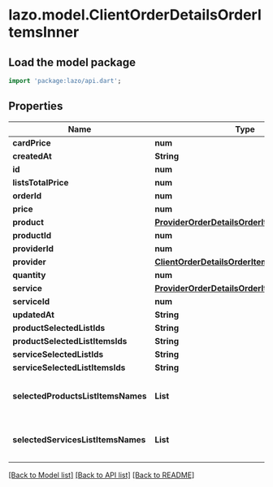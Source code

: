 # lazo.model.ClientOrderDetailsOrderItemsInner

## Load the model package
```dart
import 'package:lazo/api.dart';
```

## Properties
Name | Type | Description | Notes
------------ | ------------- | ------------- | -------------
**cardPrice** | **num** |  | [optional] 
**createdAt** | **String** |  | [optional] 
**id** | **num** |  | [optional] 
**listsTotalPrice** | **num** |  | [optional] 
**orderId** | **num** |  | [optional] 
**price** | **num** |  | [optional] 
**product** | [**ProviderOrderDetailsOrderItemsInnerProduct**](ProviderOrderDetailsOrderItemsInnerProduct.md) |  | [optional] 
**productId** | **num** |  | [optional] 
**providerId** | **num** |  | [optional] 
**provider** | [**ClientOrderDetailsOrderItemsInnerProvider**](ClientOrderDetailsOrderItemsInnerProvider.md) |  | [optional] 
**quantity** | **num** |  | [optional] 
**service** | [**ProviderOrderDetailsOrderItemsInnerService**](ProviderOrderDetailsOrderItemsInnerService.md) |  | [optional] 
**serviceId** | **num** |  | [optional] 
**updatedAt** | **String** |  | [optional] 
**productSelectedListIds** | **String** |  | [optional] 
**productSelectedListItemsIds** | **String** |  | [optional] 
**serviceSelectedListIds** | **String** |  | [optional] 
**serviceSelectedListItemsIds** | **String** |  | [optional] 
**selectedProductsListItemsNames** | **List<String>** |  | [optional] [default to const []]
**selectedServicesListItemsNames** | **List<String>** |  | [optional] [default to const []]

[[Back to Model list]](../README.md#documentation-for-models) [[Back to API list]](../README.md#documentation-for-api-endpoints) [[Back to README]](../README.md)


